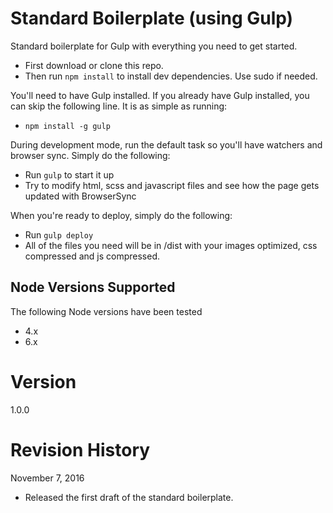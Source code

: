 Standard Boilerplate (using Gulp)
==========================

Standard boilerplate for Gulp with everything you need to get started.

* First download or clone this repo.
* Then run `npm install` to install dev dependencies. Use sudo if needed.

You'll need to have Gulp installed. If you already have Gulp installed, you can skip the following line. It is as simple as running:
* `npm install -g gulp`

During development mode, run the default task so you'll have watchers and browser sync. Simply do the following:
* Run `gulp` to start it up
* Try to modify html, scss and javascript files and see how the page gets updated with BrowserSync

When you're ready to deploy, simply do the following:
* Run `gulp deploy`
* All of the files you need will be in /dist with your images optimized, css compressed and js compressed.

## Node Versions Supported
The following Node versions have been tested
* 4.x
* 6.x

Version
==========================
1.0.0

Revision History
==========================
November 7, 2016
* Released the first draft of the standard boilerplate.